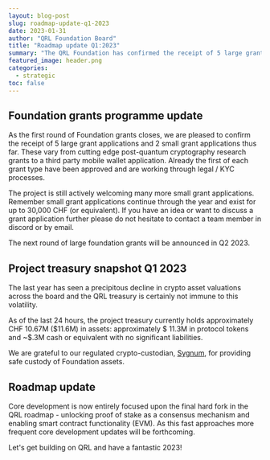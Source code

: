 ```yaml
---
layout: blog-post
slug: roadmap-update-q1-2023
date: 2023-01-31
author: "QRL Foundation Board"
title: "Roadmap update Q1:2023"
summary: "The QRL Foundation has confirmed the receipt of 5 large grant applications and 2 small grant applications thus far. The next round of large foundation grants will be announced in Q2 2023. Core development is now entirely focused upon unlocking proof of stake as a consensus mechanism and enabling smart contract functionality (EVM)."
featured_image: header.png
categories:
  - strategic
toc: false
---
```


## Foundation grants programme update

As the first round of Foundation grants closes, we are pleased to confirm the receipt of 5 large grant applications and 2 small grant applications thus far. These vary from cutting edge post-quantum cryptography research grants to a third party mobile wallet application. Already the first of each grant type have been approved and are working through legal / KYC processes.

The project is still actively welcoming many more small grant applications. Remember small grant applications continue through the year and exist for up to 30,000 CHF (or equivalent). If you have an idea or want to discuss a grant application further please do not hesitate to contact a team member in discord or by email. 

The next round of large foundation grants will be announced in Q2 2023. 

## Project treasury snapshot Q1 2023

The last year has seen a precipitous decline in crypto asset valuations across the board and the QRL treasury is certainly not immune to this volatility. 

As of the last 24 hours, the project treasury currently holds approximately CHF 10.67M ($11.6M) in assets: approximately $ 11.3M in protocol tokens and ~$.3M cash or equivalent with no significant liabilities.

We are grateful to our regulated crypto-custodian, [Sygnum](https://www.sygnum.com/), for providing safe custody of Foundation assets.

## Roadmap update

Core development is now entirely focused upon the final hard fork in the QRL roadmap - unlocking proof of stake as a consensus mechanism and enabling smart contract functionality (EVM). As this fast approaches more frequent core development updates will be forthcoming.

Let's get building on QRL and have a fantastic 2023!  